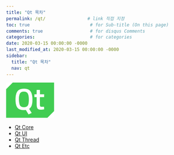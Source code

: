 ```yaml
---
title: "Qt 목차"
permalink: /qt/                # link 직접 지정
toc: true                       # for Sub-title (On this page)
comments: true                  # for disqus Comments
categories:                     # for categories
date: 2020-03-15 00:00:00 -0000
last_modified_at: 2020-03-15 00:00:00 -0000
sidebar:
  title: "Qt 목차"
  nav: qt
---
```


![](/file/image/qt-main.jpg)

* [Qt Core](/qt/core/)
* [Qt UI](/qt/ui/)
* [Qt Thread](/qt/thread/)
* [Qt Etc](/qt/etc/)
